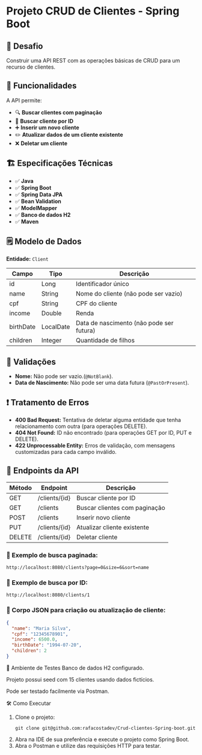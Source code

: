 # Projeto CRUD de Clientes - Spring Boot

## 🚀 Desafio
Construir uma API REST com as operações básicas de CRUD para um recurso de clientes.

## 🎯 Funcionalidades

A API permite:

- 🔍 **Buscar clientes com paginação**
- 🔎 **Buscar cliente por ID**
- ➕ **Inserir um novo cliente**
- ✏️ **Atualizar dados de um cliente existente**
- ❌ **Deletar um cliente**

## 🏗️ Especificações Técnicas

- ✅ **Java**
- ✅ **Spring Boot**
- ✅ **Spring Data JPA**
- ✅ **Bean Validation**
- ✅ **ModelMapper**
- ✅ **Banco de dados H2**
- ✅ **Maven**

## 🗒️ Modelo de Dados

**Entidade:** `Client`

| Campo        | Tipo      | Descrição                         |
| -------------|-----------|------------------------------------|
| id           | Long      | Identificador único               |
| name         | String    | Nome do cliente (não pode ser vazio) |
| cpf          | String    | CPF do cliente                    |
| income       | Double    | Renda                             |
| birthDate    | LocalDate | Data de nascimento (não pode ser futura) |
| children     | Integer   | Quantidade de filhos              |

## 🔐 Validações

- **Nome:** Não pode ser vazio.(`@NotBlank`).
- **Data de Nascimento:** Não pode ser uma data futura (`@PastOrPresent`).

## ❗ Tratamento de Erros

- **400 Bad Request:** Tentativa de deletar alguma entidade que tenha relacionamento com outra (para operações DELETE).
- **404 Not Found:** ID não encontrado (para operações GET por ID, PUT e DELETE).
- **422 Unprocessable Entity:** Erros de validação, com mensagens customizadas para cada campo inválido.

## 🔗 Endpoints da API

| Método | Endpoint         | Descrição                      |
|--------|------------------|---------------------------------|
| GET    | /clients/{id}    | Buscar cliente por ID          |
| GET    | /clients         | Buscar clientes com paginação  |
| POST   | /clients         | Inserir novo cliente           |
| PUT    | /clients/{id}    | Atualizar cliente existente    |
| DELETE | /clients/{id}    | Deletar cliente                |

### 🔸 Exemplo de busca paginada:
``` console
http://localhost:8080/clients?page=0&size=6&sort=name
```

### 🔸 Exemplo de busca por ID:
``` console
http://localhost:8080/clients/1
```

### 🔸 Corpo JSON para criação ou atualização de cliente:
```json
{
  "name": "Maria Silva",
  "cpf": "12345678901",
  "income": 6500.0,
  "birthDate": "1994-07-20",
  "children": 2
}
```

🧪 Ambiente de Testes
Banco de dados H2 configurado.

Projeto possui seed com 15 clientes usando dados fictícios.

Pode ser testado facilmente via Postman.

🛠️ Como Executar

1. Clone o projeto:
   ``` console
   git clone git@github.com:rafacostadev/Crud-clientes-Spring-boot.git
   ```
2. Abra na IDE de sua preferência e execute o projeto como Spring Boot.
3. Abra o Postman e utilize das requisições HTTP para testar.
